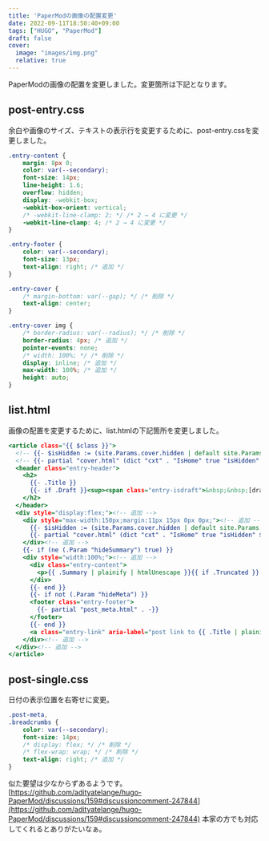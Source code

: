 ```yaml
---
title: 'PaperModの画像の配置変更'
date: 2022-09-11T18:50:40+09:00
tags: ["HUGO", "PaperMod"]
draft: false
cover:
  image: "images/img.png"
  relative: true
---
```

PaperModの画像の配置を変更しました。変更箇所は下記となります。

## post-entry.css
余白や画像のサイズ、テキストの表示行を変更するために、post-entry.cssを変更しました。

```css:post-entry.css
.entry-content {
    margin: 8px 0;
    color: var(--secondary);
    font-size: 14px;
    line-height: 1.6;
    overflow: hidden;
    display: -webkit-box;
    -webkit-box-orient: vertical;
    /* -webkit-line-clamp: 2; */ /* 2 → 4 に変更 */
    -webkit-line-clamp: 4; /* 2 → 4 に変更 */
}

.entry-footer {
    color: var(--secondary);
    font-size: 13px;
	text-align: right; /* 追加 */
}

.entry-cover {
    /* margin-bottom: var(--gap); */ /* 削除 */
    text-align: center;
}

.entry-cover img {
    /* border-radius: var(--radius); */ /* 削除 */
    border-radius: 4px; /* 追加 */
    pointer-events: none;
    /* width: 100%; */ /* 削除 */
    display: inline; /* 追加 */
    max-width: 100%; /* 追加 */
    height: auto;
}
```

## list.html
画像の配置を変更するために、list.htmlの下記箇所を変更しました。

```html:list.html
<article class="{{ $class }}">
  <!-- {{- $isHidden := (site.Params.cover.hidden | default site.Params.cover.hiddenInList) }} --><!-- 下に移動 -->
  <!-- {{- partial "cover.html" (dict "cxt" . "IsHome" true "isHidden" $isHidden) }} --><!-- 下に移動 -->
  <header class="entry-header">
    <h2>
      {{- .Title }}
      {{- if .Draft }}<sup><span class="entry-isdraft">&nbsp;&nbsp;[draft]</span></sup>{{- end }}
    </h2>
  </header>
  <div style="display:flex;"><!-- 追加 -->
    <div style="max-width:150px;margin:11px 15px 0px 0px;"><!-- 追加 -->
      {{- $isHidden := (site.Params.cover.hidden | default site.Params.cover.hiddenInList) }}<!-- 上から移動 -->
      {{- partial "cover.html" (dict "cxt" . "IsHome" true "isHidden" $isHidden) }}<!-- 上から移動 -->
    </div><!-- 追加 -->
    {{- if (ne (.Param "hideSummary") true) }}
    <div style="width:100%;"><!-- 追加 -->
      <div class="entry-content">
        <p>{{ .Summary | plainify | htmlUnescape }}{{ if .Truncated }}...{{ end }}</p>
      </div>
      {{- end }}
      {{- if not (.Param "hideMeta") }}
      <footer class="entry-footer">
        {{- partial "post_meta.html" . -}}
      </footer>
      {{- end }}
      <a class="entry-link" aria-label="post link to {{ .Title | plainify }}" href="{{ .Permalink }}"></a>
    </div><!-- 追加 -->
  </div><!-- 追加 -->
</article>
```

## post-single.css
日付の表示位置を右寄せに変更。

```css:post-single.css
.post-meta,
.breadcrumbs {
    color: var(--secondary);
    font-size: 14px;
    /* display: flex; */ /* 削除 */
    /* flex-wrap: wrap; */ /* 削除 */
    text-align: right; /* 追加 */
}
```

似た要望は少なからずあるようです。
[https://github.com/adityatelange/hugo-PaperMod/discussions/159#discussioncomment-247844](https://github.com/adityatelange/hugo-PaperMod/discussions/159#discussioncomment-247844)
本家の方でも対応してくれるとありがたいなぁ。